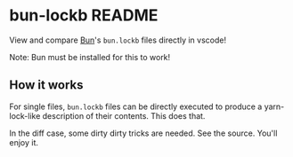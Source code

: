 # bun-lockb README

View and compare [Bun](https://bun.sh/)'s `bun.lockb` files directly in vscode!

Note: Bun must be installed for this to work!

## How it works

For single files, `bun.lockb` files can be directly executed to produce a yarn-lock-like description of their contents. This does that.

In the diff case, some dirty dirty tricks are needed. See the source. You'll enjoy it.
